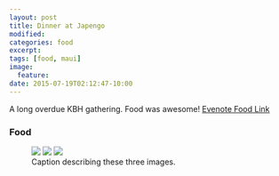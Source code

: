 ```yaml
---
layout: post
title: Dinner at Japengo
modified:
categories: food
excerpt:
tags: [food, maui]
image:
  feature:
date: 2015-07-19T02:12:47-10:00
---
```


A long overdue KBH gathering. Food was awesome!
<a href="https://www.evernote.com/shard/s19/sh/ae9dea7d-a5da-48a9-97d5-1bbfdd11b527/8baabce240040d85" title="Dinner at Japengo">Evenote Food Link</a>

### Food 
<figure class="third">
	<img src="https://www.evernote.com/shard/s19/sh/ae9dea7d-a5da-48a9-97d5-1bbfdd11b527/8baabce240040d85/res/3967271b-0a66-49f9-a778-9b18abeb2002.jpg">
	<img src="/images/image-filename-2.jpg">
	<img src="/images/image-filename-3.jpg">
	<figcaption>Caption describing these three images.</figcaption>
</figure>